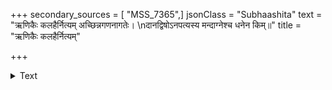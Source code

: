 +++
secondary_sources = [ "MSS_7365",]
jsonClass = "Subhaashita"
text = "ऋणिकैः कलहैर्नित्यम् अच्छिन्नगणनागतेः।  \nदानद्विषोऽनपत्यस्य मन्दाग्नेश्च धनेन किम्॥"
title = "ऋणिकैः कलहैर्नित्यम्"

+++

<details><summary>Text</summary>

ऋणिकैः कलहैर्नित्यम् अच्छिन्नगणनागतेः।  
दानद्विषोऽनपत्यस्य मन्दाग्नेश्च धनेन किम्॥
</details>
